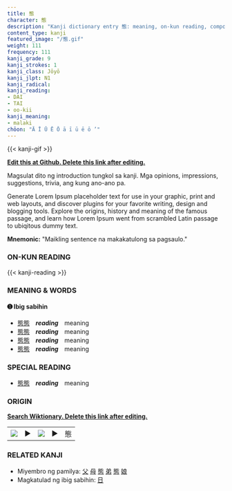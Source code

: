 ```yaml
---
title: 態
character: 態
description: "Kanji dictionary entry 態: meaning, on-kun reading, compounds, origin, related kanji"
content_type: kanji
featured_image: "/態.gif"
weight: 111
frequency: 111
kanji_grade: 9
kanji_strokes: 1
kanji_class: Jōyō
kanji_jlpt: N1
kanji_radical: 
kanji_reading: 
- DAI
- TAI
- oo-kii
kanji_meaning:
- malaki
chōon: "Ā Ī Ū Ē Ō ā ī ū ē ō ’"
---
```

[//]: # (Don't edit the line below. Kanji animated GIF code is automatically generated.)
{{< kanji-gif >}}

[//]: # (Edit below this line.)

**[Edit this at Github. Delete this link after editing.](https://github.com/tim0g/tim/tree/main/content/kanji/態/index.md)**

Magsulat dito ng introduction tungkol sa kanji. Mga opinions, impressions, suggestions, trivia, ang kung ano-ano pa.

Generate Lorem Ipsum placeholder text for use in your graphic, print and web layouts, and discover plugins for your favorite writing, design and blogging tools. Explore the origins, history and meaning of the famous passage, and learn how Lorem Ipsum went from scrambled Latin passage to ubiqitous dummy text.
 
**Mnemonic:** "Maikling sentence na makakatulong sa pagsaulo."

### ON-KUN READING

[//]: # (Don't edit the line below. ON-KUN READING code is automatically generated.)
{{< kanji-reading >}}

### MEANING & WORDS

#### ➊ **Ibig sabihin**
  - [態](../態)[態](../態)　***reading***　meaning
  - [態](../態)[態](../態)　***reading***　meaning
  - [態](../態)[態](../態)　***reading***　meaning
  - [態](../態)[態](../態)　***reading***　meaning

### SPECIAL READING
  - [態](../態)[態](../態)　***reading***　meaning

### ORIGIN

**[Search Wiktionary. Delete this link after editing.](https://wiktionary.org/wiki/態)**
<table class="kanji-table"><tr><td>
<img src="60px-態-bronze.svg.png">
</td><td>▶</td><td>
<img src="60px-態-oracle.svg.png">
</td><td>▶</td>
<td class="kanji-origin">態</td>
</tr></table>

### RELATED KANJI
- Miyembro ng pamilya: [父](../父) [母](../母) [態](../態) [弟](../弟) [態](../態) [娘](../娘)
- Magkatulad ng ibig sabihin: [日](../日)
